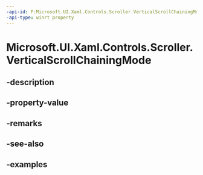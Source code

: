 ```yaml
---
-api-id: P:Microsoft.UI.Xaml.Controls.Scroller.VerticalScrollChainingMode
-api-type: winrt property
---
```


<!-- Property syntax.
public ScrollerChainingMode VerticalScrollChainingMode { get;  set; }
-->

# Microsoft.UI.Xaml.Controls.Scroller.VerticalScrollChainingMode

## -description

## -property-value

## -remarks

## -see-also

## -examples

